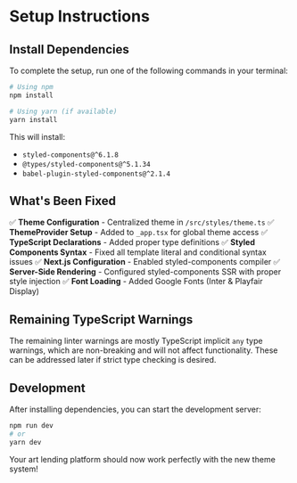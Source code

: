 # Setup Instructions

## Install Dependencies

To complete the setup, run one of the following commands in your terminal:

```bash
# Using npm
npm install

# Using yarn (if available)
yarn install
```

This will install:
- `styled-components@^6.1.8`
- `@types/styled-components@^5.1.34`
- `babel-plugin-styled-components@^2.1.4`

## What's Been Fixed

✅ **Theme Configuration** - Centralized theme in `/src/styles/theme.ts`
✅ **ThemeProvider Setup** - Added to `_app.tsx` for global theme access
✅ **TypeScript Declarations** - Added proper type definitions
✅ **Styled Components Syntax** - Fixed all template literal and conditional syntax issues
✅ **Next.js Configuration** - Enabled styled-components compiler
✅ **Server-Side Rendering** - Configured styled-components SSR with proper style injection
✅ **Font Loading** - Added Google Fonts (Inter & Playfair Display)

## Remaining TypeScript Warnings

The remaining linter warnings are mostly TypeScript implicit `any` type warnings, which are non-breaking and will not affect functionality. These can be addressed later if strict type checking is desired.

## Development

After installing dependencies, you can start the development server:

```bash
npm run dev
# or
yarn dev
```

Your art lending platform should now work perfectly with the new theme system!
